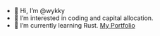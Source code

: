 - 👋 Hi, I’m @wykky
- 👀 I’m interested in coding and capital allocation.
- 🌱 I’m currently learning Rust.
<a href="https://wykky.github.io/portfolio/">My Portfolio</a>
<!---
wykky/wykky is a ✨ special ✨ repository because its `README.md` (this file) appears on your GitHub profile.
You can click the Preview link to take a look at your changes.
--->
